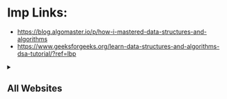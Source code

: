 # Imp Links:
- https://blog.algomaster.io/p/how-i-mastered-data-structures-and-algorithms
- https://www.geeksforgeeks.org/learn-data-structures-and-algorithms-dsa-tutorial/?ref=lbp



<details><summary><h2><b>All Websites</b></h2></summary>
<div>

## Websites

- https://frontendfreaks.vercel.app/batch/dsa/time-complexity

- https://jschallenger.com/

- https://neetcode.io/practice

- https://frontendfreaks.vercel.app/batch/dsa/time-complexity

- https://github.com/FrontendFreaks/DSA-in-JavaScript

- https://leetcode.com/studyplan/top-interview-150/

- https://www.techinterviewhandbook.org/grind75

- https://www.freecodecamp.org/learn/javascript-algorithms-and-data-structures-v8/

- https://leetcode.com/discuss/general-discussion/460599/blind-75-leetcode-questions


## DSA Topics

- https://www.geeksforgeeks.org/learn-data-structures-and-algorithms-dsa-tutorial/#dsa-full-form

- https://www.geeksforgeeks.org/data-structures/

## Practice Problems form 
- (General) https://alphagtest.geeksforgeeks.org/learn-data-structures-and-algorithms-dsa-tutorial/
- (General) https://leetcode.com/problemset/all-code-essentials/?page=1
- (General) https://www.geeksforgeeks.org/learn-data-structures-and-algorithms-dsa-tutorial/#dsa-full-form
- 
- https://www.geeksforgeeks.org/explore?page=1&sprint=94ade6723438d94ecf0c00c3937dad55&sortBy=submissions&sprint_name=Love%20Babbar%20Sheet

- https://www.techinterviewhandbook.org/grind75

- https://leetcode.com/studyplan/top-interview-150/

- https://leetcode.com/discuss/general-discussion/460599/blind-75-leetcode-questions

- https://neetcode.io/practice

- https://neetcode.io/practice

- https://leetcode.com/explore/featured/card/top-interview-questions-easy/

- https://leetcode.com/studyplan/top-100-liked/


General Helping Material 

- (Course) https://techdevguide.withgoogle.com/paths/data-structures-and-algorithms/?programming_languages=javascript 

- (YT Channel) https://www.youtube.com/@WilliamFiset-videos/playlists

- https://github.com/ashishps1/awesome-leetcode-resources?tab=readme-ov-file

- https://www.coursera.org/learn/algorithms-part1

- https://www.youtube.com/watch?v=t2CEgPsws3U


---

### Final list
- https://www.geeksforgeeks.org/learn-data-structures-and-algorithms-dsa-tutorial/?ref=lbp
- https://alphagtest.geeksforgeeks.org/learn-data-structures-and-algorithms-dsa-tutorial/
- https://www.geeksforgeeks.org/top-10-algorithms-in-interview-questions/

- https://www.techinterviewhandbook.org/grind75
- https://neetcode.io/practice
- https://leetcode.com/studyplan/top-interview-150/
- https://leetcode.com/studyplan/top-100-liked/
- https://leetcode.com/discuss/general-discussion/460599/blind-75-leetcode-questions
- https://leetcode.com/explore/featured/card/top-interview-questions-easy/

## JS Compilors
- https://playcode.io/javascript
- https://hackr.io/javascript/compiler

</div>
</details>
